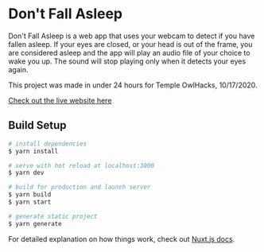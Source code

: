 # Don't Fall Asleep

Don't Fall Asleep is a web app that uses your webcam to detect if you have fallen asleep. If your eyes are closed, or your head is out of the frame, you are considered asleep and the app will play an audio file of your choice to wake you up. The sound will stop playing only when it detects your eyes again.

This project was made in under 24 hours for Temple OwlHacks, 10/17/2020.

[Check out the live website here](https://dontfallasleep.online)

## Build Setup

```bash
# install dependencies
$ yarn install

# serve with hot reload at localhost:3000
$ yarn dev

# build for production and launch server
$ yarn build
$ yarn start

# generate static project
$ yarn generate
```

For detailed explanation on how things work, check out [Nuxt.js docs](https://nuxtjs.org).
